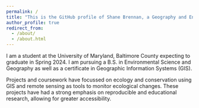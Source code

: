 ```yaml
---
permalink: /
title: "This is the GitHub profile of Shane Brennan, a Geography and Environmental Science major."
author_profile: true
redirect_from: 
  - /about/
  - /about.html
---
```


I am a student at the University of Maryland, Baltimore County expecting to graduate in Spring 2024. I am pursuing a B.S. in Environmental Science and Geography as well as a certificate in Geographic Information Systems (GIS). 

Projects and coursework have focussed on ecology and conservation using GIS and remote sensing as tools to monitor ecological changes. These projects have had a strong emphasis on reproducible and educational research, allowing for greater accessibility.
